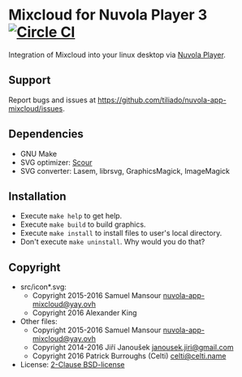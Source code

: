 Mixcloud for Nuvola Player 3 [![Circle CI](https://circleci.com/gh/tiliado/nuvola-app-mixcloud.svg?style=svg)](https://circleci.com/gh/tiliado/nuvola-app-mixcloud)
==========================

Integration of Mixcloud into your linux desktop via
[Nuvola Player](https://github.com/tiliado/nuvolaplayer).
 
Support
-------

Report bugs and issues at <https://github.com/tiliado/nuvola-app-mixcloud/issues>.

Dependencies
------------

  * GNU Make
  * SVG optimizer: [Scour](https://github.com/codedread/scour)
  * SVG converter: Lasem, librsvg, GraphicsMagick, ImageMagick

Installation
------------

  * Execute ``make help`` to get help.
  * Execute ``make build`` to build graphics.
  * Execute ``make install`` to install files to user's local directory.
  * Don't execute ``make uninstall``. Why would you do that?

Copyright
---------

  - src/icon*.svg:
      - Copyright 2015-2016 Samuel Mansour <nuvola-app-mixcloud@yay.ovh>
      - Copyright 2016 Alexander King
  - Other files:
      - Copyright 2015-2016 Samuel Mansour <nuvola-app-mixcloud@yay.ovh>
      - Copyright 2014-2016 Jiří Janoušek <janousek.jiri@gmail.com>
      - Copyright 2016 Patrick Burroughs (Celti) <celti@celti.name>
  - License: [2-Clause BSD-license](./LICENSE)
